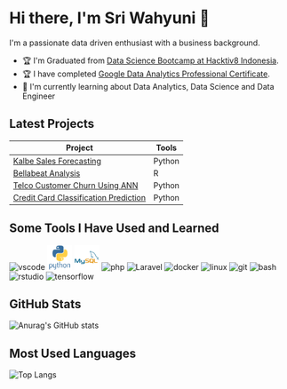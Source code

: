 # Hi there, I'm Sri Wahyuni 👋
I'm a passionate data driven enthusiast with a business background.

- 🏆 I'm Graduated from <a href="https://drive.google.com/drive/u/0/folders/1WKKYyJ9nbOiBv5ALDBoYJ1Nx4ws-_FKI" target="_blank">Data Science Bootcamp at Hacktiv8 Indonesia</a>.
- 🏆 I have completed <a href="https://drive.google.com/file/d/1w4Qo04vhR1mSkRVsRYtvvUnQZ-ZJ4pXa/view?usp=sharing" target="_blank">Google Data Analytics Professional Certificate</a>.
- 📖 I'm currently learning about Data Analytics, Data Science and Data Engineer

## Latest Projects
| **Project**                         | **Tools** |
|-------------------------------------|-----------|
| <a href="https://github.com/swhyuni/Kalbe-Sales-Forecasting" target="_blank">Kalbe Sales Forecasting | Python |
| <a href="https://www.kaggle.com/code/yunisswh/google-data-analytics-capstone" target="_blank">Bellabeat Analysis | R |
| <a href="https://github.com/swhyuni/Telco-Customer-Churn-using-ANN" target="_blank">Telco Customer Churn Using ANN | Python         |
| <a href="https://github.com/swhyuni/Credit-Card-Classification-Prediction-of-Default-Payments" target="_blank">Credit Card Classification Prediction</a>            | Python       |

## Some Tools I Have Used and Learned
<p align="left">
<img src="https://cdn.jsdelivr.net/gh/devicons/devicon/icons/vscode/vscode-original.svg" alt="vscode" width="45" height="45"/>
<img src="https://raw.githubusercontent.com/devicons/devicon/master/icons/python/python-original-wordmark.svg" alt="python" width="45" height="45" />
<img src="https://raw.githubusercontent.com/devicons/devicon/master/icons/mysql/mysql-original-wordmark.svg" alt="mysql" width="45" height="45" />
<img src="https://cdn.jsdelivr.net/gh/devicons/devicon/icons/php/php-original.svg" alt="php" width="45" height="45"/>
<img src="https://cdn.jsdelivr.net/gh/devicons/devicon/icons/laravel/laravel-plain-wordmark.svg" alt="Laravel" width="45" height="45"/>
<img src="https://cdn.jsdelivr.net/gh/devicons/devicon/icons/docker/docker-original.svg" alt="docker" width="45" height="45"/>
<img src="https://cdn.jsdelivr.net/gh/devicons/devicon/icons/linux/linux-original.svg" alt="linux" width="45" height="45"/>       
<img src="https://cdn.jsdelivr.net/gh/devicons/devicon/icons/git/git-original.svg" alt="git" width="45" height="45"/>
<img src="https://cdn.jsdelivr.net/gh/devicons/devicon/icons/bash/bash-original.svg" alt="bash" width="45" height="45"/>
<img src="https://cdn.jsdelivr.net/gh/devicons/devicon/icons/rstudio/rstudio-original.svg" alt="rstudio" width="45" height="45"/>
<img src="https://cdn.jsdelivr.net/gh/devicons/devicon/icons/tensorflow/tensorflow-original.svg" alt="tensorflow" width="45" height="45"/>
</p>

## GitHub Stats
![Anurag's GitHub stats](https://github-readme-stats.vercel.app/api?username=swhyuni&show_icons=true&theme=radical)

## Most Used Languages
![Top Langs](https://github-readme-stats.vercel.app/api/top-langs/?username=swhyuni&theme=radical)

